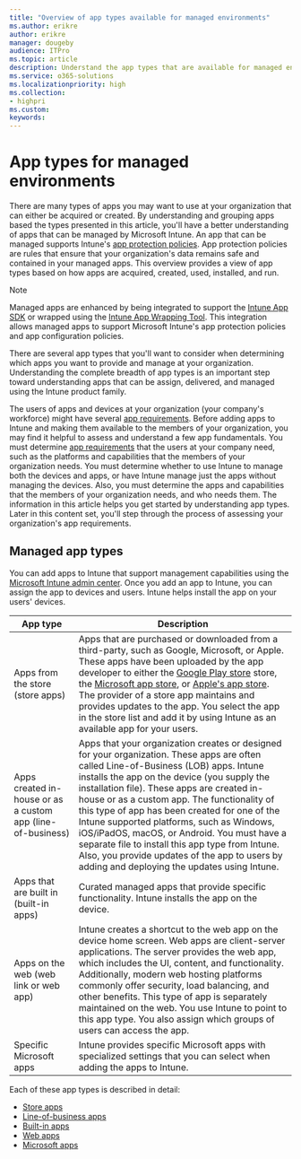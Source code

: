 ```yaml
---
title: "Overview of app types available for managed environments"
ms.author: erikre
author: erikre
manager: dougeby
audience: ITPro
ms.topic: article
description: Understand the app types that are available for managed environments.
ms.service: o365-solutions
ms.localizationpriority: high
ms.collection:
- highpri
ms.custom:
keywords:
---
```


# App types for managed environments

There are many types of apps you may want to use at your organization that can either be acquired or created. By understanding and grouping apps based the types presented in this article, you'll have a better understanding of apps that can be managed by Microsoft Intune. An app that can be managed supports Intune's [app protection policies](/mem/intune/apps/app-protection-policy). App protection policies are rules that ensure that your organization's data remains safe and contained in your managed apps. This overview provides a view of app types based on how apps are acquired, created, used, installed, and run.

> [!NOTE]
> Managed apps are enhanced by being integrated to support the [Intune App SDK](/mem/intune/developer/app-sdk) or wrapped using the [Intune App Wrapping Tool](/mem/intune/developer/apps-prepare-mobile-application-management). This integration allows managed apps to support Microsoft Intune's app protection policies and app configuration policies. 

There are several app types that you'll want to consider when determining which apps you want to provide and manage at your organization. Understanding the complete breadth of app types is an important step toward understanding apps that can be assign, delivered, and managed using the Intune product family.

The users of apps and devices at your organization (your company's workforce) might have several [app requirements](apps-add-step-1.md). Before adding apps to Intune and making them available to the members of your organization, you may find it helpful to assess and understand a few app fundamentals. You must determine [app requirements](apps-add-step-1.md) that the users at your company need, such as the platforms and capabilities that the members of your organization needs. You must determine whether to use Intune to manage both the devices and apps, or have Intune manage just the apps without managing the devices. Also, you must determine the apps and capabilities that the members of your organization needs, and who needs them. The information in this article helps you get started by understanding app types. Later in this content set, you'll step through the process of assessing your organization's app requirements.

## Managed app types

You can add apps to Intune that support management capabilities using the [Microsoft Intune admin center](https://go.microsoft.com/fwlink/?linkid=2109431). Once you add an app to Intune, you can assign the app to devices and users. Intune helps install the app on your users' devices.

| App type | Description |
|---|---|
| Apps from the store (store apps) | Apps that are purchased or downloaded from a third-party, such as Google, Microsoft, or Apple. These apps have been uploaded by the app developer to either the [Google Play store](https://play.google.com/store/apps) store, the [Microsoft app store](https://apps.microsoft.com/store/apps), or [Apple's app store](https://www.apple.com/app-store/). The provider of a store app maintains and provides updates to the app. You select the app in the store list and add it by using Intune as an available app for your users. |
| Apps created in-house or as a custom app (line-of-business) | Apps that your organization creates or designed for your organization. These apps are often called Line-of-Business (LOB) apps. Intune installs the app on the device (you supply the installation file). These apps are created in-house or as a custom app. The functionality of this type of app has been created for one of the Intune supported platforms, such as Windows, iOS/iPadOS, macOS, or Android. You must have a separate file to install this app type from Intune. Also, you provide updates of the app to users by adding and deploying the updates using Intune.|
| Apps that are built in (built-in apps) | Curated managed apps that provide specific functionality. Intune installs the app on the device. |
| Apps on the web (web link or web app) | Intune creates a shortcut to the web app on the device home screen. Web apps are client-server applications. The server provides the web app, which includes the UI, content, and functionality. Additionally, modern web hosting platforms commonly offer security, load balancing, and other benefits. This type of app is separately maintained on the web. You use Intune to point to this app type. You also assign which groups of users can access the app. |
| Specific Microsoft apps | Intune provides specific Microsoft apps with specialized settings that you can select when adding the apps to Intune. |

Each of these app types is described in detail:
- [Store apps](apps-type-store.md)
- [Line-of-business apps](apps-type-lob.md)
- [Built-in apps](apps-type-built-in.md)
- [Web apps](apps-type-web.md)
- [Microsoft apps](apps-type-microsoft.md)